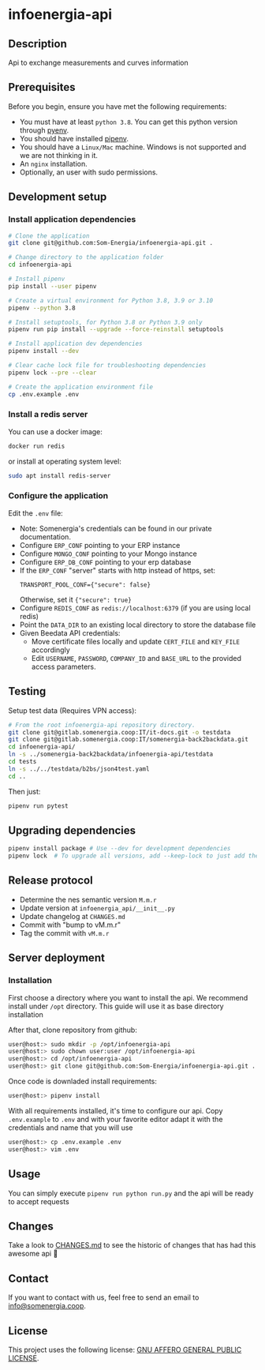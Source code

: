 # infoenergia-api

## Description
Api to exchange measurements and curves information

## Prerequisites
Before you begin, ensure you have met the following requirements:
* You must have at least `python 3.8`. You can get this python version through [pyenv](https://github.com/pyenv/pyenv#installation).
* You should have installed [pipenv](https://pipenv.readthedocs.io/en/latest/#install-pipenv-today).
* You should have a `Linux/Mac` machine. Windows is not supported and we are not thinking in it.
* An `nginx` installation.
* Optionally, an user with sudo permissions.

## Development setup

### Install application dependencies
```bash
# Clone the application
git clone git@github.com:Som-Energia/infoenergia-api.git .

# Change directory to the application folder
cd infoenergia-api

# Install pipenv
pip install --user pipenv

# Create a virtual environment for Python 3.8, 3.9 or 3.10
pipenv --python 3.8

# Install setuptools, for Python 3.8 or Python 3.9 only
pipenv run pip install --upgrade --force-reinstall setuptools

# Install application dev dependencies
pipenv install --dev

# Clear cache lock file for troubleshooting dependencies
pipenv lock --pre --clear

# Create the application environment file
cp .env.example .env
```

### Install a redis server
You can use a docker image:
```bash
docker run redis
```

or install at operating system level:
```bash
sudo apt install redis-server
```

### Configure the application
Edit the `.env` file:

- Note: Somenergia's credentials can be found in our private documentation.
- Configure `ERP_CONF` pointing to your ERP instance
- Configure `MONGO_CONF` pointing to your Mongo instance
- Configure `ERP_DB_CONF` pointing to your erp database
- If the `ERP_CONF` "server" starts with http instead of https, set:
	```
	TRANSPORT_POOL_CONF={"secure": false}
	```
	Otherwise, set it `{"secure": true}`
- Configure `REDIS_CONF` as `redis://localhost:6379` (if you are using local redis)
- Point the `DATA_DIR` to an existing local directory to store the database file
- Given  Beedata API credentials:
	- Move certificate files locally and update `CERT_FILE` and `KEY_FILE` accordingly
	- Edit `USERNAME`, `PASSWORD`, `COMPANY_ID` and `BASE_URL` to the provided access parameters.


## Testing

Setup test data (Requires VPN access):

```bash
# From the root infoenergia-api repository directory.
git clone git@gitlab.somenergia.coop:IT/it-docs.git -o testdata
git clone git@gitlab.somenergia.coop:IT/somenergia-back2backdata.git
cd infoenergia-api/
ln -s ../somenergia-back2backdata/infoenergia-api/testdata
cd tests
ln -s ../../testdata/b2bs/json4test.yaml
cd ..
```

Then just:

```bash
pipenv run pytest
```

## Upgrading dependencies

```bash
pipenv install package # Use --dev for development dependencies
pipenv lock  # To upgrade all versions, add --keep-lock to just add the new deps
```

## Release protocol

- Determine the nes semantic version `M.m.r`
- Update version at `infoenergia_api/__init__.py`
- Update changelog at `CHANGES.md`
- Commit with "bump to vM.m.r"
- Tag the commit with `vM.m.r`

## Server deployment

### Installation

First choose a directory where you want to install the api. We recommend install under `/opt` directory. This guide will use it as base directory installation

After that, clone repository from github:

```bash
user@host:> sudo mkdir -p /opt/infoenergia-api
user@host:> sudo chown user:user /opt/infoenergia-api
user@host:> cd /opt/infoenergia-api
user@host:> git clone git@github.com:Som-Energia/infoenergia-api.git .
```

Once code is downladed install requirements:
```bash
user@host:> pipenv install
```

With all requirements installed, it's time to configure our api. Copy `.env.example` to `.env` and with your favorite editor adapt it with the credentials and name that you will use
```bash
user@host:> cp .env.example .env
user@host:> vim .env
```

## Usage

You can simply execute `pipenv run python run.py` and the api will be ready to accept requests


## Changes

Take a look to [CHANGES.md](CHANGES.md) to see the historic of changes that has had this awesome api 🎉

## Contact
If you want to contact with us, feel free to send an email to <info@somenergia.coop>.

## License
This project uses the following license: [GNU AFFERO GENERAL PUBLIC LICENSE](LICENSE).

